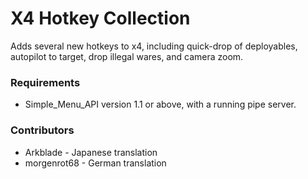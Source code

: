 # X4 Hotkey Collection
Adds several new hotkeys to x4, including quick-drop of deployables, autopilot to target, drop illegal wares, and camera zoom.

### Requirements
* Simple_Menu_API version 1.1 or above, with a running pipe server.

### Contributors
* Arkblade - Japanese translation
* morgenrot68 - German translation